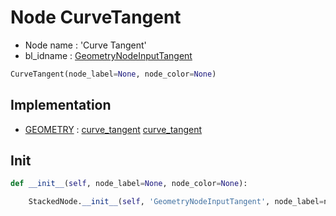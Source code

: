# Node CurveTangent

- Node name : 'Curve Tangent'
- bl_idname : [GeometryNodeInputTangent](https://docs.blender.org/api/current/bpy.types.GeometryNodeInputTangent.html)


``` python
CurveTangent(node_label=None, node_color=None)
```
## Implementation

- [GEOMETRY](/docs/GeoNodes/GEOMETRY.md) : [curve_tangent](/docs/GeoNodes/GEOMETRY.md#curve_tangent) [curve_tangent](/docs/GeoNodes/GEOMETRY.md#curve_tangent)

## Init

``` python
def __init__(self, node_label=None, node_color=None):

    StackedNode.__init__(self, 'GeometryNodeInputTangent', node_label=node_label, node_color=node_color)
```
